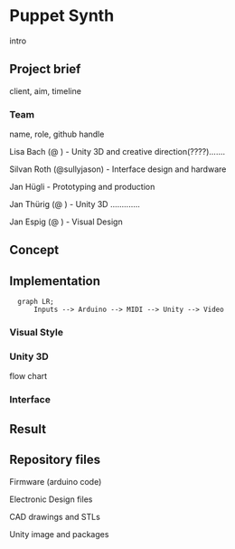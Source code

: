 # Puppet Synth

intro

## Project brief

client, aim, timeline


### Team

name, role, github handle

Lisa Bach (@ ) - Unity 3D and creative direction(????).......

Silvan Roth (@sullyjason) - Interface design and hardware

Jan Hügli - Prototyping and production

Jan Thürig (@ ) - Unity 3D .............

Jan Espig (@ ) - Visual Design

## Concept

## Implementation
    
```mermaid
  graph LR;
      Inputs --> Arduino --> MIDI --> Unity --> Video 
```

### Visual Style
### Unity 3D

flow chart

### Interface


## Result

## Repository files

Firmware (arduino code)

Electronic Design files

CAD drawings and STLs

Unity image and packages


